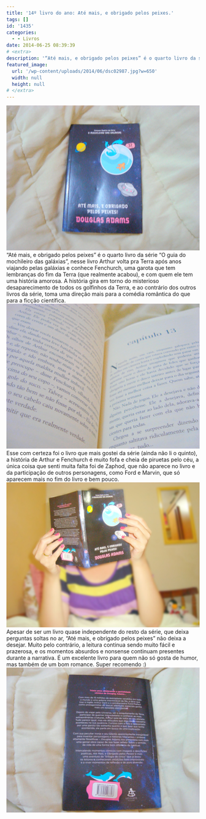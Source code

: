 ```yaml
---
title: '14º livro do ano: Até mais, e obrigado pelos peixes.'
tags: []
id: '1435'
categories:
  - - Livros
date: 2014-06-25 08:39:39
# <extra>
description: '“Até mais, e obrigado pelos peixes” é o quarto livro da série “O guia do mochileiro das galáxias”, nesse livro Arthur volta pra Terra após anos viajando pelas galáxias e conhece Fenchurch, uma garota que tem lembranças do fim da Terra (que realmente acabou), e com quem ele tem uma história amorosa. A história gira em torno do misterioso desaparecimento de todos os golfinhos da Terra, e ao contrário dos outros livros da série, toma uma direção mais para a comédia romântica do que para a ficção científica. Esse com certeza foi o livro que mais gostei da série (ainda não li o quinto), a história de Arthur e Fenchurch é muito fofa e cheia de piruetas pelo céu, a única coisa que senti muita falta foi de Zaphod, que não aparece no livro e da participação de outros personagens, &hellip;'
featured_image: 
  url: '/wp-content/uploads/2014/06/dsc02987.jpg?w=650'
  width: null
  height: null
# </extra>
---
```


[![Capa do livro Até mais, e obrigado pelos peixes, da série o guia do mochileiro das galáxias ](/wp-content/uploads/2014/06/dsc02987.jpg?w=650)](/wp-content/uploads/2014/06/dsc02987.jpg) “Até mais, e obrigado pelos peixes” é o quarto livro da série “O guia do mochileiro das galáxias”, nesse livro Arthur volta pra Terra após anos viajando pelas galáxias e conhece Fenchurch, uma garota que tem lembranças do fim da Terra (que realmente acabou), e com quem ele tem uma história amorosa. A história gira em torno do misterioso desaparecimento de todos os golfinhos da Terra, e ao contrário dos outros livros da série, toma uma direção mais para a comédia romântica do que para a ficção científica. [![páginas do livro Até mais, e obrigado pelos peixes, da série o guia do mochileiro das galáxias ](/wp-content/uploads/2014/06/dsc02989.jpg?w=650)](/wp-content/uploads/2014/06/dsc02989.jpg) Esse com certeza foi o livro que mais gostei da série (ainda não li o quinto), a história de Arthur e Fenchurch é muito fofa e cheia de piruetas pelo céu, a única coisa que senti muita falta foi de Zaphod, que não aparece no livro e da participação de outros personagens, como Ford e Marvin, que só aparecem mais no fim do livro e bem pouco. [![livro Até mais, e obrigado pelos peixes, da série o guia do mochileiro das galáxias ](/wp-content/uploads/2014/06/dsc02993.jpg?w=650)](/wp-content/uploads/2014/06/dsc02993.jpg) Apesar de ser um livro quase independente do resto da série, que deixa perguntas soltas no ar, “Até mais, e obrigado pelos peixes” não deixa a desejar. Muito pelo contrário, a leitura continua sendo muito fácil e prazerosa, e os momentos absurdos e nonsense continuam presentes durante a narrativa. É um excelente livro para quem não só gosta de humor, mas também de um bom romance. Super recomendo :) [![Contra capa do livro Até mais, e obrigado pelos peixes, da série o guia do mochileiro das galáxias ](/wp-content/uploads/2014/06/dsc02996.jpg?w=650)](/wp-content/uploads/2014/06/dsc02996.jpg)
